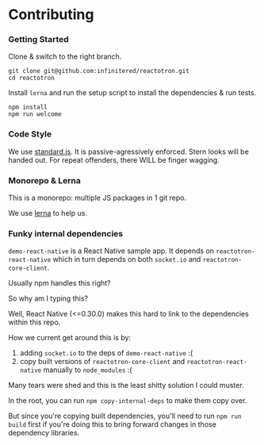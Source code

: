 # Contributing

### Getting Started

Clone & switch to the right branch.

```
git clone git@github.com:infinitered/reactotron.git
cd reactotron
```

Install `lerna` and run the setup script to install the dependencies & run tests.

```
npm install
npm run welcome
```


### Code Style

We use [standard.js](https://github.com/feross/standard).  It is passive-agressively enforced.
Stern looks will be handed out.  For repeat offenders, there WILL be finger wagging.


### Monorepo & Lerna

This is a monorepo: multiple JS packages in 1 git repo.

We use [lerna](https://github.com/lerna/lerna) to help us.


### Funky internal dependencies

`demo-react-native` is a React Native sample app.  It depends on
`reactotron-react-native` which in turn depends on both `socket.io` and
`reactotron-core-client`.

Usually npm handles this right?

So why am I typing this?

Well, React Native (<=0.30.0) makes this hard to link to the dependencies
within this repo.

How we current get around this is by:

1. adding `socket.io` to the deps of `demo-react-native` :(
1. copy built versions of `reactotron-core-client` and `reactotron-react-native` manually to `node_modules` :(

Many tears were shed and this is the least shitty solution I could muster.

In the root, you can run `npm copy-internal-deps` to make them copy over.

But since you're copying built dependencies, you'll need to run `npm run build` first
if you're doing this to bring forward changes in those dependency libraries.
